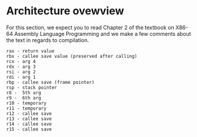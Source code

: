 # Architecture ovewview

For this section, we expect you to read Chapter 2 of the textbook on X86-64 Assembly Language Programming
and we make a few comments about the text in regards to compilation.

```
rax - return value
rbx - callee save value (preserved after calling)
rcx - arg 4
rdx - arg 3
rsi - arg 2
rdi - arg 1
rbp - callee save (frame pointer)
rsp - stack pointer
r8 -  5th arg
r9 -  6th arg
r10 - temporary
r11 - temporary
r12 - callee save
r13 - callee save
r14 - callee save 
r15 - callee save
```


